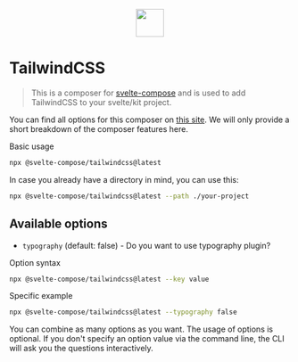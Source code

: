 
<p align="center">
    <img src="https://svelte-compose.com/composer/tailwindcss/logo.svg" height="50" />
</p>

# TailwindCSS

> This is a composer for [svelte-compose](https://svelte-compose.com) and is used to add TailwindCSS to your svelte/kit project.

You can find all options for this composer on [this site](https://svelte-compose.com/composer/tailwindcss). We will only provide a short breakdown of the composer features here.

Basic usage
```sh
npx @svelte-compose/tailwindcss@latest
```

In case you already have a directory in mind, you can use this:
```sh
npx @svelte-compose/tailwindcss@latest --path ./your-project
```


## Available options

    
- `typography` (default: false) - Do you want to use typography plugin?


Option syntax
```sh
npx @svelte-compose/tailwindcss@latest --key value
```

Specific example
```sh
npx @svelte-compose/tailwindcss@latest --typography false
```

You can combine as many options as you want. The usage of options is optional. If you don't specify an option value via the command line, the CLI will ask you the questions interactively.

